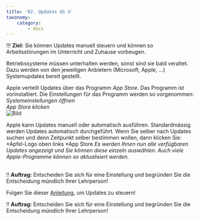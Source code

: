 ```yaml
---
title: '02. Updates OS X'
taxonomy:
    category:
        - docs
---
```


!!! **Ziel:** Sie können Updates manuell steuern und können so Arbeitsstörungen im Unterricht und Zuhause vorbeugen.<br>

Betriebssysteme müssen unterhalten werden, sonst sind sie bald veraltet. Dazu werden von den jeweiligen Anbietern (Microsoft, Apple, ...) Systemupdates bereit gestellt. 

Apple verteilt Updates über das Programm *App Store*. Das Programm ist vorinstalliert. Die Einstellungen für das Programm werden so vorgenommen:
*Systemeinstellungen öffnen*<br>
*App Store klicken*<br>
![Bild](http://tacamo.ch/byod/resources/71.jpg)

Apple kann Updates manuell oder automatisch ausführen. Standardmässig werden Updates automatisch durchgeführt. Wenn Sie selber nach Updates suchen und denn Zeitpunkt selber bestimmen wollen, dann klicken Sie:<br>
*Apfel-Logo oben links
*App Store
*Es werden Ihnen nun alle verfügbaren Updates angezeigt und Sie können diese einzeln auswählen. Auch viele Apple-Programme können so aktualisiert werden.*<br><br>


!! **Auftrag:** Entscheiden Sie sich für eine Einstellung und begründen Sie die Entscheidung mündlich Ihrer Lehrperson!



Folgen Sie dieser [Anleitung](http://techfrage.de/question/12154/windows-10-neustart-nach-update-verhindern), um Updates zu steuern!


!! **Auftrag:** Entscheiden Sie sich für eine Einstellung und begründen Sie die Entscheidung mündlich Ihrer Lehrperson!


